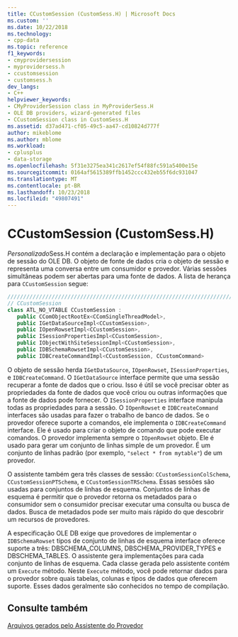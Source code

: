 ```yaml
---
title: CCustomSession (CustomSess.H) | Microsoft Docs
ms.custom: ''
ms.date: 10/22/2018
ms.technology:
- cpp-data
ms.topic: reference
f1_keywords:
- cmyprovidersession
- myprovidersess.h
- ccustomsession
- customsess.h
dev_langs:
- C++
helpviewer_keywords:
- CMyProviderSession class in MyProviderSess.H
- OLE DB providers, wizard-generated files
- CCustomSession class in CustomSess.H
ms.assetid: d37ad471-cf05-49c5-aa47-cd10824d777f
author: mikeblome
ms.author: mblome
ms.workload:
- cplusplus
- data-storage
ms.openlocfilehash: 5f31e3275ea341c2617ef54f88fc591a5400e15e
ms.sourcegitcommit: 0164af5615389ffb1452ccc432eb55f6dc931047
ms.translationtype: MT
ms.contentlocale: pt-BR
ms.lasthandoff: 10/23/2018
ms.locfileid: "49807491"
---
```

# <a name="ccustomsession-customsessh"></a>CCustomSession (CustomSess.H)

*Personalizado*Sess.H contém a declaração e implementação para o objeto de sessão do OLE DB. O objeto de fonte de dados cria o objeto de sessão e representa uma conversa entre um consumidor e provedor. Várias sessões simultâneas podem ser abertas para uma fonte de dados. A lista de herança para `CCustomSession` segue:  
  
```cpp
/////////////////////////////////////////////////////////////////////////  
// CCustomSession  
class ATL_NO_VTABLE CCustomSession :   
   public CComObjectRootEx<CComSingleThreadModel>,  
   public IGetDataSourceImpl<CCustomSession>,  
   public IOpenRowsetImpl<CCustomSession>,  
   public ISessionPropertiesImpl<CCustomSession>,  
   public IObjectWithSiteSessionImpl<CCustomSession>,  
   public IDBSchemaRowsetImpl<CCustomSession>,  
   public IDBCreateCommandImpl<CCustomSession, CCustomCommand>  
```  
  
O objeto de sessão herda `IGetDataSource`, `IOpenRowset`, `ISessionProperties`, e `IDBCreateCommand`. O `IGetDataSource` interface permite que uma sessão recuperar a fonte de dados que o criou. Isso é útil se você precisar obter as propriedades da fonte de dados que você criou ou outras informações que a fonte de dados pode fornecer. O `ISessionProperties` interface manipula todas as propriedades para a sessão. O `IOpenRowset` e `IDBCreateCommand` interfaces são usadas para fazer o trabalho de banco de dados. Se o provedor oferece suporte a comandos, ele implementa o `IDBCreateCommand` interface. Ele é usado para criar o objeto de comando que pode executar comandos. O provedor implementa sempre o `IOpenRowset` objeto. Ele é usado para gerar um conjunto de linhas simple de um provedor. É um conjunto de linhas padrão (por exemplo, `"select * from mytable"`) de um provedor.  
  
O assistente também gera três classes de sessão: `CCustomSessionColSchema`, `CCustomSessionPTSchema`, e `CCustomSessionTRSchema`. Essas sessões são usadas para conjuntos de linhas de esquema. Conjuntos de linhas de esquema é permitir que o provedor retorna os metadados para o consumidor sem o consumidor precisar executar uma consulta ou busca de dados. Busca de metadados pode ser muito mais rápido do que descobrir um recursos de provedores.  
  
A especificação OLE DB exige que provedores de implementar o `IDBSchemaRowset` tipos de conjunto de linhas de esquema interface oferece suporte a três: DBSCHEMA_COLUMNS, DBSCHEMA_PROVIDER_TYPES e DBSCHEMA_TABLES. O assistente gera implementações para cada conjunto de linhas de esquema. Cada classe gerada pelo assistente contém um `Execute` método. Neste `Execute` método, você pode retornar dados para o provedor sobre quais tabelas, colunas e tipos de dados que oferecem suporte. Esses dados geralmente são conhecidos no tempo de compilação.  
  
## <a name="see-also"></a>Consulte também  

[Arquivos gerados pelo Assistente do Provedor](../../data/oledb/provider-wizard-generated-files.md)